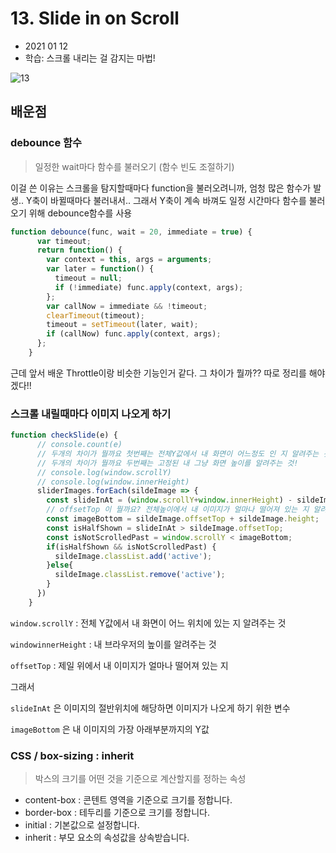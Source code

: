 # 13. Slide in on Scroll

- 2021 01 12
- 학습: 스크롤 내리는 걸 감지는 마법!

![13](../image/13.gif)



## 배운점

### debounce 함수

> 일정한 wait마다 함수를 불러오기 (함수 빈도 조절하기)

이걸 쓴 이유는 스크롤을 탐지할때마다 function을 불러오려니까, 엄청 많은 함수가 발생.. Y축이 바뀔때마다 불러내서.. 그래서 Y축이 계속 바껴도 일정 시간마다 함수를 불러오기 위해 debounce함수를 사용

```javascript
function debounce(func, wait = 20, immediate = true) {
      var timeout;
      return function() {
        var context = this, args = arguments;
        var later = function() {
          timeout = null;
          if (!immediate) func.apply(context, args);
        };
        var callNow = immediate && !timeout;
        clearTimeout(timeout);
        timeout = setTimeout(later, wait);
        if (callNow) func.apply(context, args);
      };
    }
```



근데 앞서 배운 Throttle이랑 비슷한 기능인거 같다. 그 차이가 뭘까?? 따로 정리를 해야겠다!!



### 스크롤 내릴때마다 이미지 나오게 하기

```javascript
function checkSlide(e) {
      // console.count(e)
      // 두개의 차이가 뭘까요 첫번째는 전체Y값에서 내 화면이 어느정도 인 지 알려주는 것
      // 두개의 차이가 뭘까요 두번째는 고정된 내 그냥 화면 높이를 알려주는 것!
      // console.log(window.scrollY)
      // console.log(window.innerHeight)
      sliderImages.forEach(sildeImage => {
        const slideInAt = (window.scrollY+window.innerHeight) - sildeImage.height/2;
        // offsetTop 이 뭘까요? 전체높이에서 내 이미지가 얼마나 떨어져 있는 지 알려주는 것!
        const imageBottom = sildeImage.offsetTop + sildeImage.height;
        const isHalfShown = slideInAt > sildeImage.offsetTop;
        const isNotScrolledPast = window.scrollY < imageBottom;
        if(isHalfShown && isNotScrolledPast) {
          sildeImage.classList.add('active');
        }else{
          sildeImage.classList.remove('active');
        }
      })
    }
```

`window.scrollY` : 전체 Y값에서 내 화면이 어느 위치에 있는 지 알려주는 것

`windowinnerHeight` : 내 브라우저의 높이를 알려주는 것

`offsetTop` : 제일 위에서 내 이미지가 얼마나 떨어져 있는 지

그래서

`slideInAt` 은 이미지의 절반위치에 해당하면 이미지가 나오게 하기 위한 변수

`imageBottom` 은 내 이미지의 가장 아래부분까지의 Y값 

### CSS / box-sizing : inherit 

> 박스의 크기를 어떤 것을 기준으로 계산할지를 정하는 속성

- content-box : 콘텐트 영역을 기준으로 크기를 정합니다.
- border-box : 테두리를 기준으로 크기를 정합니다.
- initial : 기본값으로 설정합니다.
- inherit : 부모 요소의 속성값을 상속받습니다.


